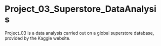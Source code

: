 # Project_03_Superstore_DataAnalysis
Project_03 is a data analysis carried out on a global superstore database, provided by the Kaggle website.
